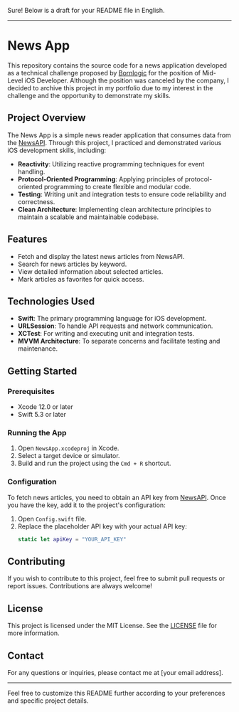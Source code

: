 Sure! Below is a draft for your README file in English.

---

# News App

This repository contains the source code for a news application developed as a technical challenge proposed by [Bornlogic](https://www.linkedin.com/company/bornlogic/) for the position of Mid-Level iOS Developer. Although the position was canceled by the company, I decided to archive this project in my portfolio due to my interest in the challenge and the opportunity to demonstrate my skills.

## Project Overview

The News App is a simple news reader application that consumes data from the [NewsAPI](https://newsapi.org/). Through this project, I practiced and demonstrated various iOS development skills, including:

- **Reactivity**: Utilizing reactive programming techniques for event handling.
- **Protocol-Oriented Programming**: Applying principles of protocol-oriented programming to create flexible and modular code.
- **Testing**: Writing unit and integration tests to ensure code reliability and correctness.
- **Clean Architecture**: Implementing clean architecture principles to maintain a scalable and maintainable codebase.

## Features

- Fetch and display the latest news articles from NewsAPI.
- Search for news articles by keyword.
- View detailed information about selected articles.
- Mark articles as favorites for quick access.

## Technologies Used

- **Swift**: The primary programming language for iOS development.
- **URLSession**: To handle API requests and network communication.
- **XCTest**: For writing and executing unit and integration tests.
- **MVVM Architecture**: To separate concerns and facilitate testing and maintenance.

## Getting Started

### Prerequisites

- Xcode 12.0 or later
- Swift 5.3 or later


### Running the App

1. Open `NewsApp.xcodeproj` in Xcode.
2. Select a target device or simulator.
3. Build and run the project using the `Cmd + R` shortcut.

### Configuration

To fetch news articles, you need to obtain an API key from [NewsAPI](https://newsapi.org/). Once you have the key, add it to the project's configuration:

1. Open `Config.swift` file.
2. Replace the placeholder API key with your actual API key:
   ```swift
   static let apiKey = "YOUR_API_KEY"
   ```

## Contributing

If you wish to contribute to this project, feel free to submit pull requests or report issues. Contributions are always welcome!

## License

This project is licensed under the MIT License. See the [LICENSE](LICENSE) file for more information.

## Contact

For any questions or inquiries, please contact me at [your email address].

---

Feel free to customize this README further according to your preferences and specific project details.
